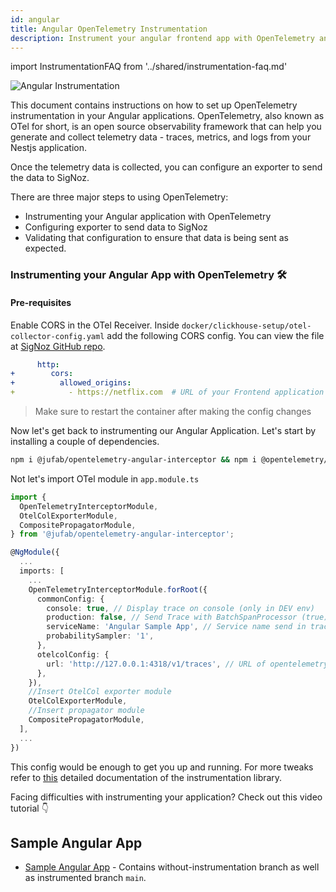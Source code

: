 ```yaml
---
id: angular
title: Angular OpenTelemetry Instrumentation
description: Instrument your angular frontend app with OpenTelemetry and send data to SigNoz
---
```


import InstrumentationFAQ from '../shared/instrumentation-faq.md'

![Angular Instrumentation](../../static/img/angular-instrumentation.webp)

This document contains instructions on how to set up OpenTelemetry instrumentation in your Angular applications. OpenTelemetry, also known as OTel for short, is an open source observability framework that can help you generate and collect telemetry data - traces, metrics, and logs from your Nestjs application.

Once the telemetry data is collected, you can configure an exporter to send the data to SigNoz.

There are three major steps to using OpenTelemetry:

- Instrumenting your Angular application with OpenTelemetry
- Configuring exporter to send data to SigNoz
- Validating that configuration to ensure that data is being sent as expected.

<!-- ### Why you need to instrument your frontend application 🤔

We all are familiar with instrumenting backend services but have you ever thought about instrumenting frontend applications. Let us first understand why we need to instrument frontend applications and why reliability is a priority.

- Frontend is the first and last point of the user's interaction.
- Unreliable frontend can block user's access to product in turn having a direct business impact.
- Increasing devices and platforms unlocks new user genres hence unknown and multiple points of failure.
- To examine and analyze the reliability of a new feature served as an A/B experiment.
- It works in region X but not in region Y.
- RCA on the user's complete journey inside the application. -->

### Instrumenting your Angular App with OpenTelemetry 🛠

#### Pre-requisites

Enable CORS in the OTel Receiver. Inside `docker/clickhouse-setup/otel-collector-config.yaml` add the following CORS config. You can view the file at [SigNoz GitHub repo](https://github.com/SigNoz/signoz/blob/develop/deploy/docker/clickhouse-setup/otel-collector-config.yaml).

```yml
      http:
+        cors:
+          allowed_origins:
+            - https://netflix.com  # URL of your Frontend application
```

> Make sure to restart the container after making the config changes

Now let's get back to instrumenting our Angular Application. Let's start by installing a couple of dependencies.

```sh
npm i @jufab/opentelemetry-angular-interceptor && npm i @opentelemetry/api @opentelemetry/sdk-trace-web @opentelemetry/sdk-trace-base @opentelemetry/core @opentelemetry/semantic-conventions @opentelemetry/resources @opentelemetry/exporter-trace-otlp-http @opentelemetry/exporter-zipkin @opentelemetry/propagator-b3 @opentelemetry/propagator-jaeger @opentelemetry/context-zone-peer-dep @opentelemetry/instrumentation @opentelemetry/instrumentation-document-load @opentelemetry/instrumentation-fetch @opentelemetry/instrumentation-xml-http-request @opentelemetry/propagator-aws-xray --save-dev
```

Not let's import OTel module in `app.module.ts`

```ts
import {
  OpenTelemetryInterceptorModule,
  OtelColExporterModule,
  CompositePropagatorModule,
} from '@jufab/opentelemetry-angular-interceptor';

@NgModule({
  ...
  imports: [
    ...
    OpenTelemetryInterceptorModule.forRoot({
      commonConfig: {
        console: true, // Display trace on console (only in DEV env)
        production: false, // Send Trace with BatchSpanProcessor (true) or SimpleSpanProcessor (false)
        serviceName: 'Angular Sample App', // Service name send in trace
        probabilitySampler: '1',
      },
      otelcolConfig: {
        url: 'http://127.0.0.1:4318/v1/traces', // URL of opentelemetry collector
      },
    }),
    //Insert OtelCol exporter module
    OtelColExporterModule,
    //Insert propagator module
    CompositePropagatorModule,
  ],
  ...
})
```

This config would be enough to get you up and running. For more tweaks refer to [this](https://github.com/jufab/opentelemetry-angular-interceptor#readme) detailed documentation of the instrumentation library.

Facing difficulties with instrumenting your application? Check out this video tutorial 👇

<YouTube id="g-I-v1FtMoM" mute={false} />

## Sample Angular App

- [Sample Angular App](https://github.com/SigNoz/sample-angular-app/) - Contains without-instrumentation branch as well as instrumented branch `main`.

<InstrumentationFAQ />

